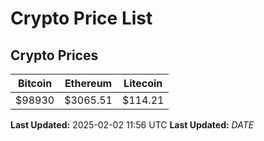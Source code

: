 # Crypto Price List

## Crypto Prices
| Bitcoin | Ethereum | Litecoin |
| ------- | -------- | -------- |
| $98930 | $3065.51 | $114.21 |
**Last Updated:** 2025-02-02 11:56 UTC
**Last Updated:** $DATE$
